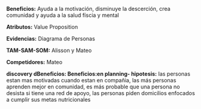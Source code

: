 
**Beneficios:** Ayuda a la motivación, disminuye la descerción, crea comunidad y ayuda a la salud físcia y mental 

**Atributos:** Value Proposition

**Evidencias:** Diagrama de Personas 

**TAM-SAM-SOM:** Alisson y Mateo

**Competidores:** Mateo

**discovery dBeneficios: Beneficios:en planning- hipotesis:** las personas estan mas motivadas cuando estan en compañia, las más personas aprenden mejor en comunidad, es más probable que una persona no desista si tiene una red de apoyo, las personas piden domicilios enfocados a cumplir sus metas nutricionales

